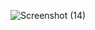![Screenshot (14)](https://user-images.githubusercontent.com/68183250/136910436-1bcb4b87-8b5a-466c-8fa9-6093bb432d02.png)
